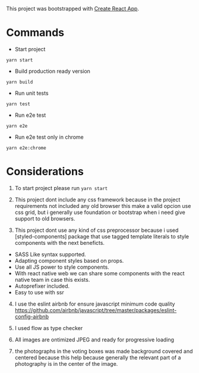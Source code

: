 This project was bootstrapped with [Create React App](https://github.com/facebookincubator/create-react-app).

# Commands
- Start project
```console
yarn start
```

- Build production ready version
```console
yarn build
```

- Run unit tests
```console
yarn test
```

- Run e2e test
```console
yarn e2e
```

- Run e2e test only in chrome
```console
yarn e2e:chrome
```

# Considerations

1. To start project please run
`yarn start`

2. This project dont include any css framework because in the project requirements not included any old browser this make a valid opcion use css grid, but i generally use foundation or bootstrap when i need give support to old browsers.

3. This project dont use any kind of css preprocessor because i used [styled-components] package that use tagged template literals to style components with the next beneficts.

- SASS Like syntax supported.
- Adapting component styles based on props.
- Use all JS power to style components.
- With react native web we can share some components with the react native team in case this exists.
- Autoprefixer included.
- Easy to use with ssr

4. I use the eslint airbnb for ensure javascript minimum code quality https://github.com/airbnb/javascript/tree/master/packages/eslint-config-airbnb

5. I used flow as type checker

6. All images are ontimized JPEG and ready for progressive loading

7. the photographs in the voting boxes was made background covered and centered because this help because generally the relevant part of a photography is in the center of the image.
